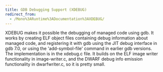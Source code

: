 ```yaml
---
title: GDB Debugging Support (XDEBUG)
redirect_from:
  - /Mono%3ARuntime%3ADocumentation%3AXDEBUG/
---
```


XDEBUG makes it possible the debugging of managed code using gdb. It works by creating ELF object files containing debug information about managed code, and registering it with gdb using the JIT debug interface in gdb 7.0, or using the 'add-symbol-file' command in earlier gdb versions. The implementation is in the xdebug.c file. It builds on the ELF image writer functionality in image-writer.c, and the DWARF debug info emission functionality in dwarfwriter.c, so it is pretty small.

